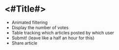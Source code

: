 #  <#Title#>
- Animated filtering
- Display the number of votes
- Table tracking which articles posted by which user
- Submit! (leave like a half an hour for this)
- Share article
